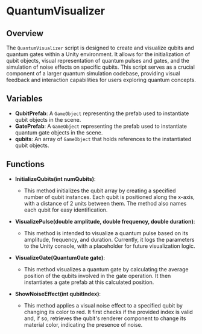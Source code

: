 # QuantumVisualizer

## Overview
The `QuantumVisualizer` script is designed to create and visualize qubits and quantum gates within a Unity environment. It allows for the initialization of qubit objects, visual representation of quantum pulses and gates, and the simulation of noise effects on specific qubits. This script serves as a crucial component of a larger quantum simulation codebase, providing visual feedback and interaction capabilities for users exploring quantum concepts.

## Variables

- **QubitPrefab**: A `GameObject` representing the prefab used to instantiate qubit objects in the scene.
- **GatePrefab**: A `GameObject` representing the prefab used to instantiate quantum gate objects in the scene.
- **qubits**: An array of `GameObject` that holds references to the instantiated qubit objects.

## Functions

- **InitializeQubits(int numQubits)**: 
  - This method initializes the qubit array by creating a specified number of qubit instances. Each qubit is positioned along the x-axis, with a distance of 2 units between them. The method also names each qubit for easy identification.

- **VisualizePulse(double amplitude, double frequency, double duration)**: 
  - This method is intended to visualize a quantum pulse based on its amplitude, frequency, and duration. Currently, it logs the parameters to the Unity console, with a placeholder for future visualization logic.

- **VisualizeGate(QuantumGate gate)**: 
  - This method visualizes a quantum gate by calculating the average position of the qubits involved in the gate operation. It then instantiates a gate prefab at this calculated position.

- **ShowNoiseEffect(int qubitIndex)**: 
  - This method applies a visual noise effect to a specified qubit by changing its color to red. It first checks if the provided index is valid and, if so, retrieves the qubit's renderer component to change its material color, indicating the presence of noise.